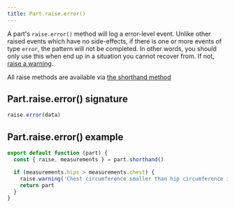 ```yaml
---
title: Part.raise.error()
---
```


A part's `raise.error()` method will log a error-level event.
Unlike other raised events which have no side-effects, if there is one or more
events of type `error`, the pattern will not be completed.
In other words, you should only use this when end up in a situation
you cannot recover from.  If not, [raise a warning](/reference/api/part/raise/warning).

<Tip>

All raise methods are available via [the shorthand method](/reference/api/part/shorthand)

</Tip>

## Part.raise.error() signature

```js
raise.error(data)
```

## Part.raise.error() example

```js
export default function (part) {
  const { raise, measurements } = part.shorthand()

  if (measurements.hips > measurements.chest) {
    raise.warning('Chest circumference smaller than hip circumference is currently unsupported. Aborting.')
    return part
  } 
}
```

